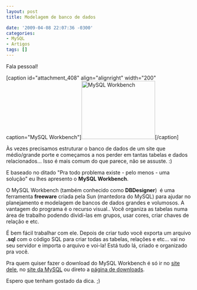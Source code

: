 ```yaml
---
layout: post
title: Modelagem de banco de dados

date: '2009-04-08 22:07:36 -0300'
categories:
- MySQL
- Artigos
tags: []
---
```

<p>Fala pessoal!</p>
<p>[caption id="attachment_408" align="alignright" width="200" caption="MySQL Workbench"]<a href="/arquivos/2009/04/wb_diagam_zoomed_out_small1.png"><img class="size-medium wp-image-408" title="mysql-workbench" src="http://blog.thiagobelem.net/arquivos/2009/04/wb_diagam_zoomed_out_small1-300x238.png" alt="MySQL Workbench" width="200" height="158" /></a>[/caption]</p>
<p>Às vezes precisamos estruturar o banco de dados de um site que médio/grande porte e começamos a nos perder em tantas tabelas e dados relacionados... Isso é mais comum do que parece, não se assuste. :)</p>
<p>E baseado no ditado "Pra todo problema existe - pelo menos - uma solução" eu lhes apresento o <strong>MySQL Workbench</strong>.</p>
<p>O MySQL Workbench (também conhecido como <strong>DBDesigner</strong>)  é uma ferramenta <strong>freeware</strong> criada pela Sun (mantedora do MySQL) para ajudar no planejamento e modelagem de bancos de dados grandes e volumosos. A vantagem do programa é o recurso visual.. Você organiza as tabelas numa área de trabalho podendo dividi-las em grupos, usar cores, criar chaves de relação e etc.</p>
<p>É bem fácil trabalhar com ele. Depois de criar tudo você exporta um arquivo <strong>.sql</strong> com o código SQL para criar todas as tabelas, relações e etc... vai no seu servidor e importa o arquivo e voi-la! Está tudo lá, criado e organizado pra você.</p>
<p>Pra quem quiser fazer o download do MySQL Workbench é só ir no <a title="MySQL Workbench" rel="nofollow" href="http://wb.mysql.com/" target="_blank">site dele</a>, no <a title="MySQL" rel="nofollow" href="http://www.mysql.com/" target="_blank">site da MySQL</a> ou direto a <a rel="nofollow" href="http://dev.mysql.com/downloads/workbench/5.1.html" target="_blank">página de downloads</a>.</p>
<p>Espero que tenham gostado da dica. ;)</p>
